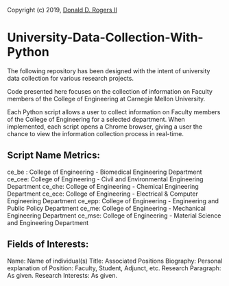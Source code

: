 Copyright (c) 2019, [Donald D. Rogers II](https://www.linkedin.com/in/donaldrogersii/)

# University-Data-Collection-With-Python
The following repository has been designed with the intent of university data collection for various research projects.

Code presented here focuses on the collection of information on Faculty members of the College of Engineering at Carnegie Mellon University. 

Each Python script allows a user to collect information on Faculty members of the College of Engineering for a selected department. When implemented, each script opens a Chrome browser, giving a user the chance to view the information collection process in real-time. 

## Script Name Metrics:
ce_be : College of Engineering - Biomedical Engineering Department
ce_cee: College of Engineering - Civil and Environmental Engineering Department
ce_che: College of Engineering - Chemical Engineering Department
ce_ece: College of Engineering - Electrical & Computer Engineering Department
ce_epp: College of Engineering - Engineering and Public Policy Department
ce_me:  College of Engineering - Mechanical Engineering Department
ce_mse: College of Engineering - Material Science and Engineering Department

## Fields of Interests: 
Name: Name of individual(s)
Title: Associated Positions
Biography: Personal explanation of 
Position: Faculty, Student, Adjunct, etc.
Research Paragraph: As given.
Research Interests: As given.
